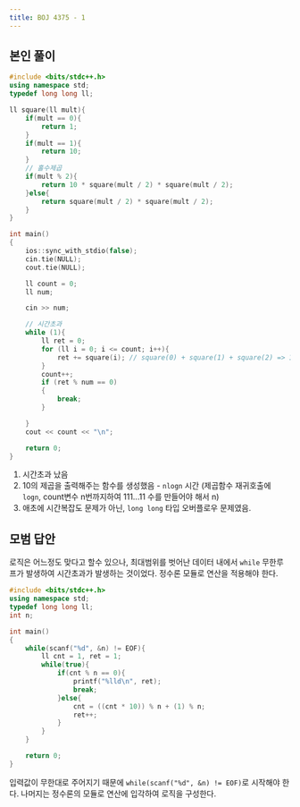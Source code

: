 ```yaml
---
title: BOJ 4375 - 1
---
```


## 본인 풀이

```cpp
#include <bits/stdc++.h>
using namespace std;
typedef long long ll;

ll square(ll mult){
    if(mult == 0){
        return 1;
    }
    if(mult == 1){
        return 10;
    }
    // 홀수제곱
    if(mult % 2){
        return 10 * square(mult / 2) * square(mult / 2);
    }else{
        return square(mult / 2) * square(mult / 2);
    }
}

int main()
{
    ios::sync_with_stdio(false);
    cin.tie(NULL);
    cout.tie(NULL);

    ll count = 0;
    ll num;

    cin >> num;

    // 시간초과
    while (1){
        ll ret = 0;
        for (ll i = 0; i <= count; i++){
            ret += square(i); // square(0) + square(1) + square(2) => 1 + 10 + 100
        }
        count++;
        if (ret % num == 0)
        {
            break;
        }

    }
    cout << count << "\n";

    return 0;
}
```

1. 시간초과 났음
2. 10의 제곱을 출력해주는 함수를 생성했음 - `nlogn` 시간 (제곱함수 재귀호출에 `logn`, count변수 n번까지하여 111...11 수를 만들어야 해서 n)
3. 애초에 시간복잡도 문제가 아닌, `long long` 타입 오버플로우 문제였음.

## 모범 답안

로직은 어느정도 맞다고 할수 있으나, 최대범위를 벗어난 데이터 내에서 `while` 무한루프가 발생하여 시간초과가 발생하는 것이었다. 정수론 모듈로 연산을 적용해야 한다.

```cpp
#include <bits/stdc++.h>
using namespace std;
typedef long long ll;
int n;

int main()
{
    while(scanf("%d", &n) != EOF){
        ll cnt = 1, ret = 1;
        while(true){
            if(cnt % n == 0){
                printf("%lld\n", ret);
                break;
            }else{
                cnt = ((cnt * 10)) % n + (1) % n;
                ret++;
            }
        }
    }

    return 0;
}
```

입력값이 무한대로 주어지기 때문에 `while(scanf("%d", &n) != EOF)`로 시작해야 한다. 나머지는 정수론의 모듈로 연산에 입각하여 로직을 구성한다.
